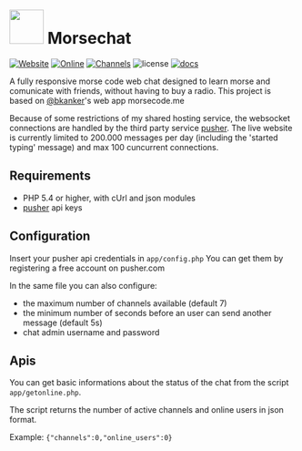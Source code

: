 # <img src="https://i.imgur.com/A8fVeyP.png" height="60"> Morsechat 

[![Website](https://img.shields.io/website-up-down-green-red/http/halb.it.svg?label=morse%20chat)](http://halb.it/morsecode)
[![Online](https://img.shields.io/badge/dynamic/json.svg?label=online%20users&uri=http%3A%2F%2Fwww.halb.it%2Fmorsecode%2Fapp%2Fgetonline.php&query=%24..online_users)](http://halb.it/morsecode)
[![Channels](https://img.shields.io/badge/dynamic/json.svg?label=active%20channels&uri=http%3A%2F%2Fwww.halb.it%2Fmorsecode%2Fapp%2Fgetonline.php&query=%24..channels)](http://halb.it/morsecode)
![license](https://img.shields.io/github/license/robalb/morsechat.svg)
[![docs](https://inch-ci.org/github/robalb/morsechat.svg?branch=master)](https://inch-ci.org/github/robalb/morsechat/)


A fully responsive morse code web chat designed to learn morse and comunicate with friends, without having to buy
a radio. This project is based on [@bkanker](https://twitter.com/bkanber)'s web app morsecode.me

Because of some restrictions of my shared hosting service, the websocket connections are handled by the third party service [pusher](https://www.pusher.com). The live website is currently limited to 200.000 messages per day (including the 'started typing' message) and max 100 cuncurrent connections.

## Requirements

* PHP 5.4 or higher, with cUrl and json modules
* [pusher](https://www.pusher.com) api keys

## Configuration

Insert your pusher api credentials in `app/config.php`  You can get them by registering a free account on pusher.com

In the same file you can also configure:

* the maximum number of channels available (default 7)
* the minimum number of seconds before an user can send another message (default 5s)
* chat admin username and password <coming soon>

## Apis

You can get basic informations about the status of the chat from the script `app/getonline.php`.

The script returns the number of active channels and online users in json format.

Example: `{"channels":0,"online_users":0}`


